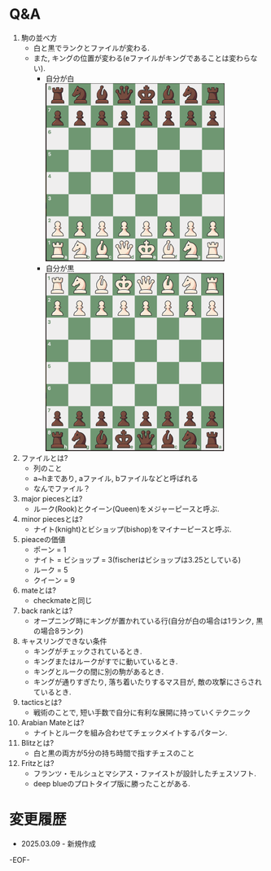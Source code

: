 # Q&A
1. 駒の並べ方
    * 白と黒でランクとファイルが変わる.
    * また, キングの位置が変わる(eファイルがキングであることは変わらない).
        * 自分が白<br/>
            <img src="imgs/スクリーンショット 2025-03-22 14.08.27.png" height="350">
        * 自分が黒<br/>
            <img src="imgs/スクリーンショット 2025-03-22 14.11.23.png" height="350">
1. ファイルとは?
    * 列のこと
    * a~hまであり, aファイル, bファイルなどと呼ばれる
    * なんでファイル？
1. major piecesとは?
    * ルーク(Rook)とクイーン(Queen)をメジャーピースと呼ぶ.
1. minor piecesとは?
    * ナイト(knight)とビショップ(bishop)をマイナーピースと呼ぶ.
1. pieaceの価値
    * ポーン = 1
    * ナイト = ビショップ = 3(fischerはビショップは3.25としている)
    * ルーク = 5
    * クイーン = 9
1. mateとは?
    * checkmateと同じ
1. back rankとは?
    * オープニング時にキングが置かれている行(自分が白の場合は1ランク, 黒の場合8ランク)
1. キャスリングできない条件
    * キングがチェックされているとき.
    * キングまたはルークがすでに動いているとき.
    * キングとルークの間に別の駒があるとき.
    * キングが通りすぎたり, 落ち着いたりするマス目が, 敵の攻撃にさらされているとき.
1. tacticsとは?
    * 戦術のことで, 短い手数で自分に有利な展開に持っていくテクニック
1. Arabian Mateとは?
    * ナイトとルークを組み合わせてチェックメイトするパターン.
1. Blitzとは?
    * 白と黒の両方が5分の持ち時間で指すチェスのこと
1. Fritzとは?
    * フランツ・モルシュとマシアス・ファイストが設計したチェスソフト.
    * deep blueのプロトタイプ版に勝ったことがある.

# 変更履歴
* 2025.03.09 - 新規作成

-EOF-